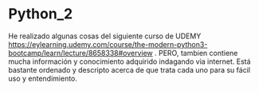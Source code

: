 # Python_2
He realizado algunas cosas del siguiente curso de UDEMY https://eylearning.udemy.com/course/the-modern-python3-bootcamp/learn/lecture/8658338#overview . PERO, tambien contiene mucha información y conocimiento adquirido indagando via internet. Está bastante ordenado y descripto acerca de que trata cada uno para su fácil uso y entendimiento.
